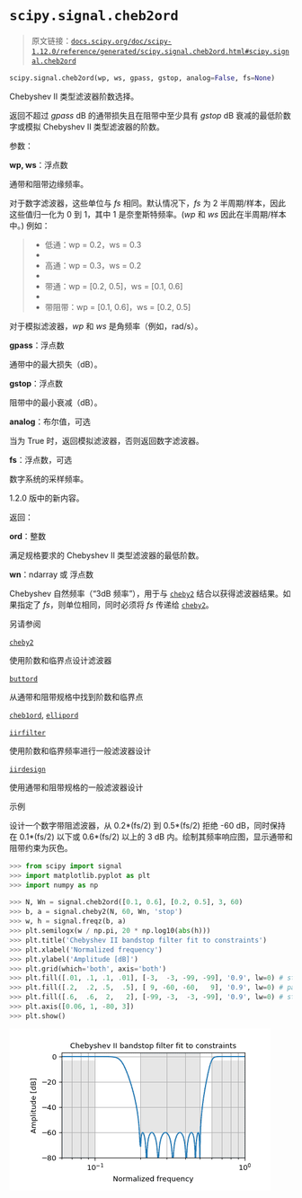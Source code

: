 # `scipy.signal.cheb2ord`

> 原文链接：[`docs.scipy.org/doc/scipy-1.12.0/reference/generated/scipy.signal.cheb2ord.html#scipy.signal.cheb2ord`](https://docs.scipy.org/doc/scipy-1.12.0/reference/generated/scipy.signal.cheb2ord.html#scipy.signal.cheb2ord)

```py
scipy.signal.cheb2ord(wp, ws, gpass, gstop, analog=False, fs=None)
```

Chebyshev II 类型滤波器阶数选择。

返回不超过 *gpass* dB 的通带损失且在阻带中至少具有 *gstop* dB 衰减的最低阶数字或模拟 Chebyshev II 类型滤波器的阶数。

参数：

**wp, ws**：浮点数

通带和阻带边缘频率。

对于数字滤波器，这些单位与 *fs* 相同。默认情况下，*fs* 为 2 半周期/样本，因此这些值归一化为 0 到 1，其中 1 是奈奎斯特频率。(*wp* 和 *ws* 因此在半周期/样本中。) 例如：

> +   低通：wp = 0.2，ws = 0.3
> +   
> +   高通：wp = 0.3，ws = 0.2
> +   
> +   带通：wp = [0.2, 0.5]，ws = [0.1, 0.6]
> +   
> +   带阻带：wp = [0.1, 0.6]，ws = [0.2, 0.5]

对于模拟滤波器，*wp* 和 *ws* 是角频率（例如，rad/s）。

**gpass**：浮点数

通带中的最大损失（dB）。

**gstop**：浮点数

阻带中的最小衰减（dB）。

**analog**：布尔值，可选

当为 True 时，返回模拟滤波器，否则返回数字滤波器。

**fs**：浮点数，可选

数字系统的采样频率。

1.2.0 版中的新内容。

返回：

**ord**：整数

满足规格要求的 Chebyshev II 类型滤波器的最低阶数。

**wn**：ndarray 或 浮点数

Chebyshev 自然频率（“3dB 频率”），用于与 [`cheby2`](https://docs.scipy.org/doc/scipy-1.12.0/reference/generated/scipy.signal.cheby2.html#scipy.signal.cheby2) 结合以获得滤波器结果。如果指定了 *fs*，则单位相同，同时必须将 *fs* 传递给 [`cheby2`](https://docs.scipy.org/doc/scipy-1.12.0/reference/generated/scipy.signal.cheby2.html#scipy.signal.cheby2)。

另请参阅

[`cheby2`](https://docs.scipy.org/doc/scipy-1.12.0/reference/generated/scipy.signal.cheby2.html#scipy.signal.cheby2)

使用阶数和临界点设计滤波器

[`buttord`](https://docs.scipy.org/doc/scipy-1.12.0/reference/generated/scipy.signal.buttord.html#scipy.signal.buttord)

从通带和阻带规格中找到阶数和临界点

[`cheb1ord`](https://docs.scipy.org/doc/scipy-1.12.0/reference/generated/scipy.signal.cheb1ord.html#scipy.signal.cheb1ord), [`ellipord`](https://docs.scipy.org/doc/scipy-1.12.0/reference/generated/scipy.signal.ellipord.html#scipy.signal.ellipord)

[`iirfilter`](https://docs.scipy.org/doc/scipy-1.12.0/reference/generated/scipy.signal.iirfilter.html#scipy.signal.iirfilter)

使用阶数和临界频率进行一般滤波器设计

[`iirdesign`](https://docs.scipy.org/doc/scipy-1.12.0/reference/generated/scipy.signal.iirdesign.html#scipy.signal.iirdesign)

使用通带和阻带规格的一般滤波器设计

示例

设计一个数字带阻滤波器，从 0.2*(fs/2) 到 0.5*(fs/2) 拒绝 -60 dB，同时保持在 0.1*(fs/2) 以下或 0.6*(fs/2) 以上的 3 dB 内。绘制其频率响应图，显示通带和阻带约束为灰色。

```py
>>> from scipy import signal
>>> import matplotlib.pyplot as plt
>>> import numpy as np 
```

```py
>>> N, Wn = signal.cheb2ord([0.1, 0.6], [0.2, 0.5], 3, 60)
>>> b, a = signal.cheby2(N, 60, Wn, 'stop')
>>> w, h = signal.freqz(b, a)
>>> plt.semilogx(w / np.pi, 20 * np.log10(abs(h)))
>>> plt.title('Chebyshev II bandstop filter fit to constraints')
>>> plt.xlabel('Normalized frequency')
>>> plt.ylabel('Amplitude [dB]')
>>> plt.grid(which='both', axis='both')
>>> plt.fill([.01, .1, .1, .01], [-3,  -3, -99, -99], '0.9', lw=0) # stop
>>> plt.fill([.2,  .2, .5,  .5], [ 9, -60, -60,   9], '0.9', lw=0) # pass
>>> plt.fill([.6,  .6,  2,   2], [-99, -3,  -3, -99], '0.9', lw=0) # stop
>>> plt.axis([0.06, 1, -80, 3])
>>> plt.show() 
```

![../../_images/scipy-signal-cheb2ord-1.png](img/a2cc8675be2660573baf8bec040fd974.png)
